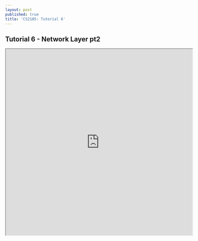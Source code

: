 ```yaml
---
layout: post
published: true
title: 'CS2105: Tutorial 6'
---
```

## Tutorial 6 - Network Layer pt2

<iframe src="https://drive.google.com/file/d/1ZJ8NcRZKklSoMQfuLyWZrNPV65TQ8uuX/preview" width="600" height="600"></iframe>
